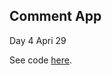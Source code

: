 
## Comment App 

Day 4 Apri 29

See code [here](https://github.com/YuanyuanMaggie/front-end/tree/master/4-phantomJs).